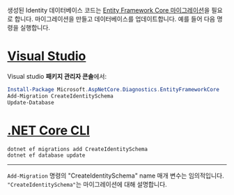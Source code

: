 생성된 Identity 데이터베이스 코드는 [Entity Framework Core 마이그레이션](/ef/core/managing-schemas/migrations/)을 필요로 합니다. 마이그레이션을 만들고 데이터베이스를 업데이트합니다. 예를 들어 다음 명령을 실행합니다.

# <a name="visual-studiotabvisual-studio"></a>[Visual Studio](#tab/visual-studio)

Visual studio **패키지 관리자 콘솔**에서:

```powershell
Install-Package Microsoft.AspNetCore.Diagnostics.EntityFrameworkCore
Add-Migration CreateIdentitySchema
Update-Database
```

# <a name="net-core-clitabnetcore-cli"></a>[.NET Core CLI](#tab/netcore-cli)

```dotnetcli
dotnet ef migrations add CreateIdentitySchema
dotnet ef database update
```

---

`Add-Migration` 명령의 "CreateIdentitySchema" name 매개 변수는 임의적입니다. `"CreateIdentitySchema"`는 마이그레이션에 대해 설명합니다.

